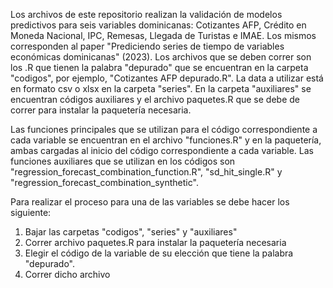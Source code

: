 Los archivos de este repositorio realizan la validación de modelos predictivos para seis variables dominicanas: Cotizantes AFP, Crédito en Moneda Nacional, IPC, Remesas, Llegada de Turistas e IMAE. Los mismos corresponden al paper "Prediciendo series de tiempo de variables económicas dominicanas" (2023). 
Los archivos que se deben correr son los .R que tienen la palabra "depurado" que se encuentran en la carpeta "codigos", por ejemplo, "Cotizantes AFP depurado.R". La data a utilizar está en formato csv o xlsx en la carpeta "series". En la carpeta "auxiliares" se encuentran códigos auxiliares y el archivo paquetes.R que se debe de correr para instalar la paquetería necesaria.

Las funciones principales que se utilizan para el código correspondiente a cada variable se encuentran en el archivo "funciones.R" y en la paquetería, ambas cargadas al inicio del código correspondiente a cada variable. Las funciones auxiliares que se utilizan en los códigos son "regression_forecast_combination_function.R", "sd_hit_single.R" y "regression_forecast_combination_synthetic".

Para realizar el proceso para una de las variables se debe hacer los siguiente:

1) Bajar las carpetas "codigos", "series" y "auxiliares"
2) Correr archivo paquetes.R para instalar la paquetería necesaria
3) Elegir el código de la variable de su elección que tiene la palabra "depurado".
4) Correr dicho archivo
